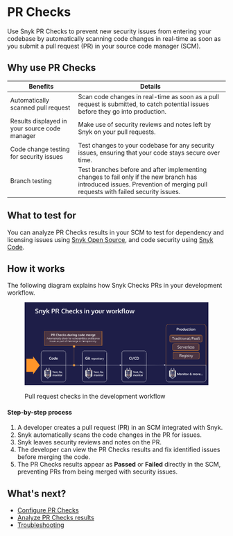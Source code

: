 # PR Checks

Use Snyk PR Checks to prevent new security issues from entering your codebase by automatically scanning code changes in real-time as soon as you submit a pull request (PR) in your source code manager (SCM).

## Why use PR Checks

| Benefits                                      | Details                                                                                                                                                                    |
| --------------------------------------------- | -------------------------------------------------------------------------------------------------------------------------------------------------------------------------- |
| Automatically scanned pull request            | Scan code changes in real-time as soon as a pull request is submitted, to catch potential issues before they go into production.                                           |
| Results displayed in your source code manager | Make use of security reviews and notes left by Snyk on your pull requests.                                                                                                 |
| Code change testing for security issues       | Test changes to your codebase for any security issues, ensuring that your code stays secure over time.                                                                     |
| Branch testing                                | Test branches before and after implementing changes to fail only if the new branch has introduced issues. Prevention of merging pull requests with failed security issues. |

## What to test for

You can analyze PR Checks results in your SCM to test for dependency and licensing issues using [Snyk Open Source](../snyk-open-source/), and code security using [Snyk Code](../snyk-code/).

## How it works

The following diagram explains how Snyk Checks PRs in your development workflow.

<figure><img src="../../.gitbook/assets/PR checks diagram (development workflow).png" alt="Diagram showing where Snyk checks for pull requests in the development workflow."><figcaption><p>Pull request checks in the development workflow</p></figcaption></figure>

#### Step-by-step process

1. A developer creates a pull request (PR) in an SCM integrated with Snyk.
2. Snyk automatically scans the code changes in the PR for issues.
3. Snyk leaves security reviews and notes on the PR.
4. The developer can view the PR Checks results and fix identified issues before merging the code.
5. The PR Checks results appear as **Passed** or **Failed** directly in the SCM, preventing PRs from being merged with security issues.

## What's next?

* [Configure PR Checks](configure-pr-checks.md)
* [Analyze PR Checks results](pr-checks-results.md)
* [Troubleshooting](troubleshooting.md)
